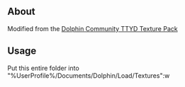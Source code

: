 ## About
Modified from the [Dolphin Community TTYD Texture Pack](https://forums.dolphin-emu.org/Thread-paper-mario-ttyd-hd-texture-pack-v1-7-july-4-2018)
## Usage
Put this entire folder into "%UserProfile%/Documents/Dolphin/Load/Textures":w


